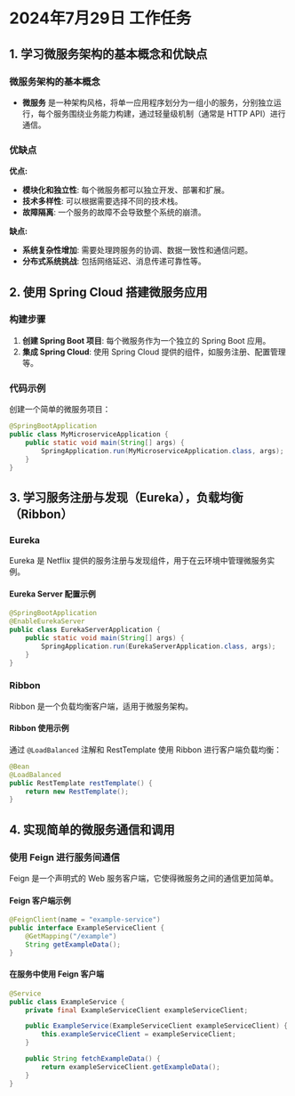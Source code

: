 # 2024年7月29日 工作任务

## 1. 学习微服务架构的基本概念和优缺点

### 微服务架构的基本概念
- **微服务** 是一种架构风格，将单一应用程序划分为一组小的服务，分别独立运行，每个服务围绕业务能力构建，通过轻量级机制（通常是 HTTP API）进行通信。

### 优缺点

**优点:**
- **模块化和独立性**: 每个微服务都可以独立开发、部署和扩展。
- **技术多样性**: 可以根据需要选择不同的技术栈。
- **故障隔离**: 一个服务的故障不会导致整个系统的崩溃。

**缺点:**
- **系统复杂性增加**: 需要处理跨服务的协调、数据一致性和通信问题。
- **分布式系统挑战**: 包括网络延迟、消息传递可靠性等。

## 2. 使用 Spring Cloud 搭建微服务应用

### 构建步骤
1. **创建 Spring Boot 项目**: 每个微服务作为一个独立的 Spring Boot 应用。
2. **集成 Spring Cloud**: 使用 Spring Cloud 提供的组件，如服务注册、配置管理等。

### 代码示例
创建一个简单的微服务项目：
```java
@SpringBootApplication
public class MyMicroserviceApplication {
    public static void main(String[] args) {
        SpringApplication.run(MyMicroserviceApplication.class, args);
    }
}
```

## 3. 学习服务注册与发现（Eureka），负载均衡（Ribbon）

### Eureka
Eureka 是 Netflix 提供的服务注册与发现组件，用于在云环境中管理微服务实例。

#### Eureka Server 配置示例
```java
@SpringBootApplication
@EnableEurekaServer
public class EurekaServerApplication {
    public static void main(String[] args) {
        SpringApplication.run(EurekaServerApplication.class, args);
    }
}
```

### Ribbon
Ribbon 是一个负载均衡客户端，适用于微服务架构。

#### Ribbon 使用示例
通过 `@LoadBalanced` 注解和 RestTemplate 使用 Ribbon 进行客户端负载均衡：
```java
@Bean
@LoadBalanced
public RestTemplate restTemplate() {
    return new RestTemplate();
}
```

## 4. 实现简单的微服务通信和调用

### 使用 Feign 进行服务间通信
Feign 是一个声明式的 Web 服务客户端，它使得微服务之间的通信更加简单。

#### Feign 客户端示例
```java
@FeignClient(name = "example-service")
public interface ExampleServiceClient {
    @GetMapping("/example")
    String getExampleData();
}
```

#### 在服务中使用 Feign 客户端
```java
@Service
public class ExampleService {
    private final ExampleServiceClient exampleServiceClient;

    public ExampleService(ExampleServiceClient exampleServiceClient) {
        this.exampleServiceClient = exampleServiceClient;
    }

    public String fetchExampleData() {
        return exampleServiceClient.getExampleData();
    }
}
```


